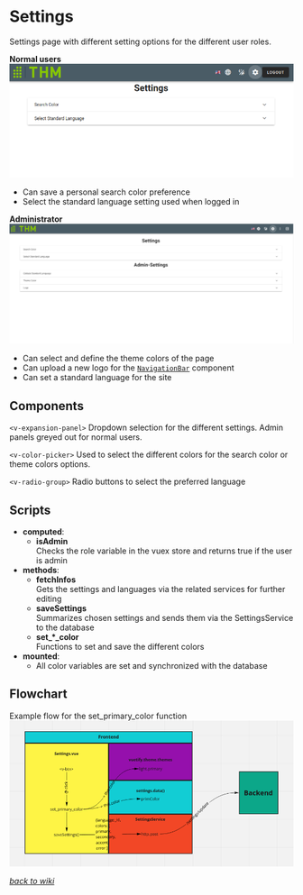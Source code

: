 # Settings
Settings page with different setting options for the different user roles.

__Normal users__<br>
![User Settings](../pictures/SettingsPage/user.png)
- Can save a personal search color preference
- Select the standard language setting used when logged in

__Administrator__<br>
![Administrator Settings](../pictures/SettingsPage/admin.png)
- Can select and define the theme colors of the page
- Can upload a new logo for the [`NavigationBar`](NavigationBar.md) component
- Can set a standard language for the site

## Components
`<v-expansion-panel>` Dropdown selection for the different settings. Admin panels greyed out for normal users.

`<v-color-picker>` Used to select the different colors for the search color or theme colors options.

`<v-radio-group>` Radio buttons to select the preferred language
## Scripts
- __computed__:
    - __isAdmin__<br>Checks the role variable in the vuex store and returns true if the user is admin
- __methods__:
    - __fetchInfos__<br>Gets the settings and languages via the related services for further editing
    - __saveSettings__<br>Summarizes chosen settings and sends them via the SettingsService to the database
    - __set\_*\_color__<br>Functions to set and save the different colors
- __mounted__:
    - All color variables are set and synchronized with the database

## Flowchart
Example flow for the set_primary_color function
![settings_flow](../pictures/SettingsPage/settings_flow.png)

[_back to wiki_](./)
